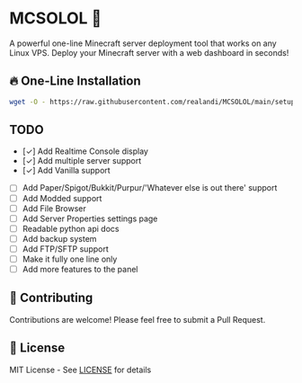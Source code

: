 # MCSOLOL 🚀

A powerful one-line Minecraft server deployment tool that works on any Linux VPS. Deploy your Minecraft server with a web dashboard in seconds!

## 🔥 One-Line Installation

```bash
wget -O - https://raw.githubusercontent.com/realandi/MCSOLOL/main/setup.sh | sudo bash
```

## TODO
- [✓] Add Realtime Console display
- [✓] Add multiple server support
- [✓] Add Vanilla support
- [ ] Add Paper/Spigot/Bukkit/Purpur/'Whatever else is out there' support
- [ ] Add Modded support
- [ ] Add File Browser
- [ ] Add Server Properties settings page
- [ ] Readable python api docs
- [ ] Add backup system
- [ ] Add FTP/SFTP support
- [ ] Make it fully one line only
- [ ] Add more features to the panel

## 🤝 Contributing

Contributions are welcome! Please feel free to submit a Pull Request.

## 📜 License

MIT License - See [LICENSE](LICENSE) for details 